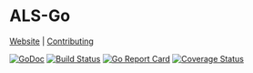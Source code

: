 # ALS-Go
[Website](https://www.riftbit.com) |
[Contributing](https://github.com/RiftBit/ALS-Go/wiki/How-to-Contribute)

[![GoDoc](http://img.shields.io/badge/go-documentation-blue.svg?style=flat-square)](https://godoc.org/github.com/RiftBit/ALS-Go)
[![Build Status](https://travis-ci.org/RiftBit/ALS-Go.svg?branch=master)](https://travis-ci.org/RiftBit/ALS-Go)
[![Go Report Card](https://goreportcard.com/badge/github.com/RiftBit/ALS-Go)](https://goreportcard.com/report/github.com/RiftBit/ALS-Go)
[![Coverage Status](https://coveralls.io/repos/github/RiftBit/ALS-Go/badge.svg?branch=master)](https://coveralls.io/github/RiftBit/ALS-Go?branch=master)